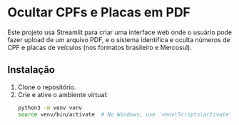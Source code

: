 # Ocultar CPFs e Placas em PDF

Este projeto usa Streamlit para criar uma interface web onde o usuário pode fazer upload de um arquivo PDF, e o sistema identifica e oculta números de CPF e placas de veículos (nos formatos brasileiro e Mercosul).

## Instalação

1. Clone o repositório.
2. Crie e ative o ambiente virtual:
   ```bash
   python3 -m venv venv
   source venv/bin/activate  # No Windows, use `venv\Scripts\activate`
